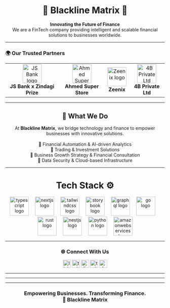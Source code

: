 <h1 align="center">💠 Blackline Matrix 💠</h1>

<p align="center">
  <strong>Innovating the Future of Finance</strong><br>
  We are a FinTech company providing intelligent and scalable financial solutions to businesses worldwide.
</p>

---

### 🌍 Our Trusted Partners

<div align="center">
  <table>
    <tr>
      <td align="center">
        <img src="https://vectorseek.com/wp-content/uploads/2023/04/JS-Bank-Logo-Vector.jpg" height="60" alt="JS Bank logo"/><br>
        <b>JS Bank x Zindagi Prize</b>
      </td>
      <td align="center">
        <img src="https://cdn0.iconfinder.com/data/icons/logistics-delivery-colored-2/128/37-1024.png" height="60" alt="Ahmed Super Store logo"/><br>
        <b>Ahmed Super Store</b>
      </td>
      <td align="center">
        <img src="https://files.tecnoblog.net/wp-content/uploads/2024/06/tectoy-zeenix-2.jpg" height="60" alt="Zeenix logo"/><br>
        <b>Zeenix</b>
      </td>
      <td align="center">
        <img src="https://as2.ftcdn.net/v2/jpg/03/61/93/49/1000_F_361934984_9fM0GUjcxKJIzRZXDs7EOZaFnuaDSbXR.jpg" height="60" alt="4B Private Ltd logo"/><br>
        <b>4B Private Ltd</b>
      </td>
    </tr>
  </table>
</div>

---

<h2 align="center">💼 What We Do</h2>

<p align="center">
  At <b>Blackline Matrix</b>, we bridge technology and finance to empower businesses with innovative solutions.
  <br><br>
  🔹 Financial Automation & AI-driven Analytics<br>
  🔹 Trading & Investment Solutions<br>
  🔹 Business Growth Strategy & Financial Consultation<br>
  🔹 Data Security & Cloud-based Infrastructure
</p>

---

<h1 align="center">Tech Stack ⚙️</h1>

<div align="center">
  <img src="https://skillicons.dev/icons?i=ts" height="60" alt="typescript logo"  />
  <img width="12" />
  <img src="https://skillicons.dev/icons?i=nextjs" height="60" alt="nextjs logo"  />
  <img width="12" />
  <img src="https://skillicons.dev/icons?i=tailwind" height="60" alt="tailwindcss logo"  />
  <img width="12" />
  <img src="https://cdn.jsdelivr.net/gh/devicons/devicon/icons/storybook/storybook-original.svg" height="60" alt="storybook logo"  />
  <img width="12" />
  <img src="https://skillicons.dev/icons?i=graphql" height="60" alt="graphql logo"  />
  <img width="12" />
  <img src="https://skillicons.dev/icons?i=go" height="60" alt="go logo"  />
  <img width="12" />
  <img src="https://skillicons.dev/icons?i=rust" height="60" alt="rust logo"  />
  <img width="12" />
  <img src="https://skillicons.dev/icons?i=nestjs" height="60" alt="nestjs logo"  />
  <img width="12" />
  <img src="https://skillicons.dev/icons?i=py" height="60" alt="python logo"  />
  <img width="12" />
  <img src="https://skillicons.dev/icons?i=aws" height="60" alt="amazonwebservices logo"  />
</div>

---

<h3 align="center">🌐 Connect With Us</h3>

<div align="center">
  <img src="https://img.shields.io/static/v1?message=LinkedIn&logo=linkedin&label=&color=0077B5&logoColor=white&labelColor=&style=for-the-badge" height="25" alt="linkedin logo"  />
  <img src="https://img.shields.io/static/v1?message=Twitter&logo=twitter&label=&color=1DA1F2&logoColor=white&labelColor=&style=for-the-badge" height="25" alt="twitter logo"  />
  <img src="https://img.shields.io/static/v1?message=Discord&logo=discord&label=&color=7289DA&logoColor=white&labelColor=&style=for-the-badge" height="25" alt="discord logo"  />
  <img src="https://img.shields.io/static/v1?message=Twitch&logo=twitch&label=&color=9146FF&logoColor=white&labelColor=&style=for-the-badge" height="25" alt="twitch logo"  />
  <img src="https://img.shields.io/static/v1?message=dev.to&logo=dev.to&label=&color=0A0A0A&logoColor=white&labelColor=&style=for-the-badge" height="25" alt="devto logo"  />
</div>

---



---



---

<h3 align="center">Empowering Businesses. Transforming Finance. <br>🚀 Blackline Matrix</h3>
